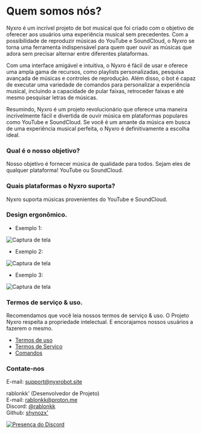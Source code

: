 # Quem somos nós?
Nyxro  é um incrível projeto de bot musical que foi criado com o objetivo de oferecer aos usuários uma experiência musical sem precedentes. Com a possibilidade de reproduzir músicas do YouTube e SoundCloud, o Nyxro se torna uma ferramenta indispensável para quem quer ouvir as músicas que adora sem precisar alternar entre diferentes plataformas.

Com uma interface amigável e intuitiva, o Nyxro é fácil de usar e oferece uma ampla gama de recursos, como playlists personalizadas, pesquisa avançada de músicas e controles de reprodução. Além disso, o bot é capaz de executar uma variedade de comandos para personalizar a experiência musical, incluindo a capacidade de pular faixas, retroceder faixas e até mesmo pesquisar letras de músicas.

Resumindo, Nyxro é um projeto revolucionário que oferece uma maneira incrivelmente fácil e divertida de ouvir música em plataformas populares como YouTube e SoundCloud. Se você é um amante da música em busca de uma experiência musical perfeita, o Nyxro é definitivamente a escolha ideal.

### Qual é o nosso objetivo?
Nosso objetivo é fornecer música de qualidade para todos. Sejam eles de qualquer plataforma! YouTube ou SoundCloud.

### Quais plataformas o Nyxro suporta?
Nyxro suporta músicas provenientes do YouTube e SoundCloud.

### Design ergonômico.
- Exemplo 1:

![Captura de tela](https://media.discordapp.net/attachments/1152444974202368050/1211512630800547850/1.png?ex=662e68cf&is=662d174f&hm=030a719a8cb969c0d7d2360e330795950ae300cbbd3eba94354b7f8ba52cfcbe&=&format=webp&quality=lossless&width=550&height=199)

- Exemplo 2:

![Captura de tela](https://media.discordapp.net/attachments/1152444974202368050/1211513081214013501/2.png?ex=662e693b&is=662d17bb&hm=3a439744bf6a6e78636b47dcf816f66d340c349b8054012bfedeb14e8353a711&=&format=webp&quality=lossless)

- Exemplo 3:

![Captura de tela](https://media.discordapp.net/attachments/1152444974202368050/1211513676499263498/3.png?ex=662e69c9&is=662d1849&hm=b6dda916a9c244d88f65476e8ee697d8f88f5757d328dcb007901e1c4c2349b8&=&format=webp&quality=lossless)

### Termos de serviço & uso.
Recomendamos que você leia nossos termos de serviço & uso. O Projeto Nyxro respeita a propriedade intelectual. E encorajamos nossos usuários a fazerem o mesmo.

- [Termos de uso](https://terms.nyxrobot.site)
- [Termos de Serviço](https://terms.nyxrobot.site)
- [Comandos](https://terms.nyxrobot.site/documentacao/comandos)

### Contate-nos
E-mail: support@nyxrobot.site

rablonkk' (Desenvolvedor de Projeto)</br>
E-mail: rablonkk@proton.me</br>
Discord: [@rablonkk](https://discord.com/users/523783344979443712)</br>
Github: [shynozx'](https://github.com/shynozx)

[![Presença do Discord](https://lanyard.cnrad.dev/api/523783344979443712)](https://discord.com/users/523783344979443712)
